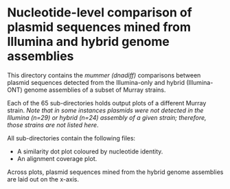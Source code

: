 # Nucleotide-level comparison of plasmid sequences mined from Illumina and hybrid genome assemblies
This directory contains the _mummer (dnadiff)_ comparisons between plasmid sequences detected from the Illumina-only and hybrid (Illumina-ONT) genome assemblies of a subset of Murray strains. 

Each of the 65 sub-directories holds output plots of a different Murray strain. _Note that in some instances plasmids were not detected in the Illumina (n=29) or hybrid (n=24) assembly of a given strain; therefore, those strains are not listed here_.

All sub-directories contain the following files:

- A similarity dot plot coloured by nucleotide identity.
- An alignment coverage plot.

Across plots, plasmid sequences mined from the hybrid genome assemblies are laid out on the x-axis.

